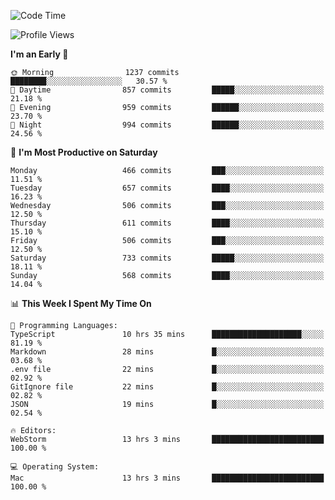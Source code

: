 <!--START_SECTION:waka-->
![Code Time](http://img.shields.io/badge/Code%20Time-2%2C834%20hrs%209%20mins-blue)

![Profile Views](http://img.shields.io/badge/Profile%20Views-1-blue)

**I'm an Early 🐤** 

```text
🌞 Morning                1237 commits        ████████░░░░░░░░░░░░░░░░░   30.57 % 
🌆 Daytime                857 commits         █████░░░░░░░░░░░░░░░░░░░░   21.18 % 
🌃 Evening                959 commits         ██████░░░░░░░░░░░░░░░░░░░   23.70 % 
🌙 Night                  994 commits         ██████░░░░░░░░░░░░░░░░░░░   24.56 % 
```
📅 **I'm Most Productive on Saturday** 

```text
Monday                   466 commits         ███░░░░░░░░░░░░░░░░░░░░░░   11.51 % 
Tuesday                  657 commits         ████░░░░░░░░░░░░░░░░░░░░░   16.23 % 
Wednesday                506 commits         ███░░░░░░░░░░░░░░░░░░░░░░   12.50 % 
Thursday                 611 commits         ████░░░░░░░░░░░░░░░░░░░░░   15.10 % 
Friday                   506 commits         ███░░░░░░░░░░░░░░░░░░░░░░   12.50 % 
Saturday                 733 commits         █████░░░░░░░░░░░░░░░░░░░░   18.11 % 
Sunday                   568 commits         ████░░░░░░░░░░░░░░░░░░░░░   14.04 % 
```


📊 **This Week I Spent My Time On** 

```text
💬 Programming Languages: 
TypeScript               10 hrs 35 mins      ████████████████████░░░░░   81.19 % 
Markdown                 28 mins             █░░░░░░░░░░░░░░░░░░░░░░░░   03.68 % 
.env file                22 mins             █░░░░░░░░░░░░░░░░░░░░░░░░   02.92 % 
GitIgnore file           22 mins             █░░░░░░░░░░░░░░░░░░░░░░░░   02.82 % 
JSON                     19 mins             █░░░░░░░░░░░░░░░░░░░░░░░░   02.54 % 

🔥 Editors: 
WebStorm                 13 hrs 3 mins       █████████████████████████   100.00 % 

💻 Operating System: 
Mac                      13 hrs 3 mins       █████████████████████████   100.00 % 
```


<!--END_SECTION:waka-->
